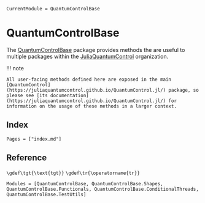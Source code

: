 ```@meta
CurrentModule = QuantumControlBase
```

# QuantumControlBase

The [QuantumControlBase](https://github.com/JuliaQuantumControl/QuantumControlBase.jl) package provides methods the are useful to multiple packages within the [JuliaQuantumControl](https://github.com/juliaquantumcontrol) organization.

!!! note

    All user-facing methods defined here are exposed in the main [QuantumControl](https://juliaquantumcontrol.github.io/QuantumControl.jl/) package, so please see [its documentation](https://juliaquantumcontrol.github.io/QuantumControl.jl/) for information on the usage of these methods in a larger context.


## Index

```@index
Pages = ["index.md"]
```

## Reference

``\gdef\tgt{\text{tgt}}``
``\gdef\tr{\operatorname{tr}}``

```@autodocs
Modules = [QuantumControlBase, QuantumControlBase.Shapes, QuantumControlBase.Functionals, QuantumControlBase.ConditionalThreads, QuantumControlBase.TestUtils]
```
